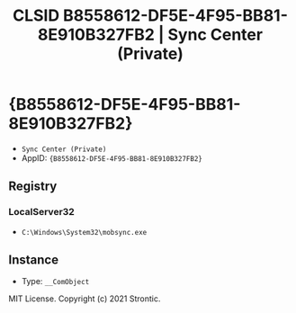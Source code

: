﻿---
title: "CLSID B8558612-DF5E-4F95-BB81-8E910B327FB2 | Sync Center (Private)"
excerpt: What is COM-Object CLSID B8558612-DF5E-4F95-BB81-8E910B327FB2?
---

# {B8558612-DF5E-4F95-BB81-8E910B327FB2}

* `Sync Center (Private)`
* AppID: `{B8558612-DF5E-4F95-BB81-8E910B327FB2}`

## Registry


### LocalServer32

* `C:\Windows\System32\mobsync.exe`

## Instance

* Type: `__ComObject`

MIT License. Copyright (c) 2021 Strontic.


